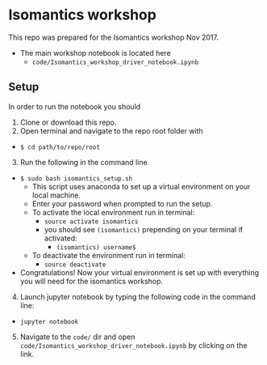 # Isomantics workshop
This repo was prepared for the Isomantics workshop Nov 2017.
* The main workshop notebook is located here
  * `code/Isomantics_workshop_driver_notebook.ipynb`

## Setup
In order to run the notebook you should
1. Clone or download this repo.
2. Open terminal and navigate to the repo root folder with
  * `$ cd path/to/repo/root`
3. Run the following in the command line
  * `$ sudo bash isomantics_setup.sh`
    * This script uses anaconda to set up a virtual environment on your local machine.
    * Enter your password when prompted to run the setup.
    * To activate the local environment run in terminal:
      * `source activate isomantics`
      * you should see `(isomantics)` prepending on your terminal if activated:
        * `(isomantics) username$`
    * To deactivate the environment run in terminal:
      * `source deactivate`
  * Congratulations! Now your virtual environment is set up with everything you will need for the isomantics workshop.
4. Launch jupyter notebook by typing the following code in the command line:
  * `jupyter notebook`
5. Navigate to the `code/` dir and open `code/Isomantics_workshop_driver_notebook.ipynb` by clicking on the link.
